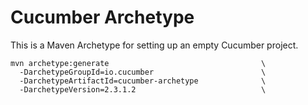 # Cucumber Archetype

This is a Maven Archetype for setting up an empty Cucumber project.

```shell
mvn archetype:generate                                  \
  -DarchetypeGroupId=io.cucumber                        \
  -DarchetypeArtifactId=cucumber-archetype              \
  -DarchetypeVersion=2.3.1.2                            \
```